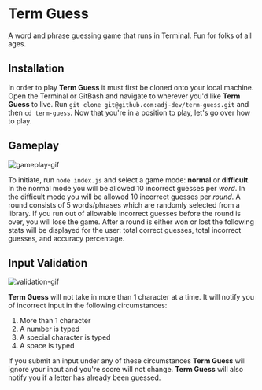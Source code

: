 # Term Guess
A word and phrase guessing game that runs in Terminal. Fun for folks of all ages. 

## Installation

In order to play __Term Guess__ it must first be cloned onto your local machine. Open the Terminal or GitBash and navigate to wherever you'd like __Term Guess__ to live. Run `git clone git@github.com:adj-dev/term-guess.git` and then `cd term-guess`. Now that you're in a position to play, let's go over how to play.

## Gameplay

![gameplay-gif](resources/gameplay.gif)

To initiate, run `node index.js` and select a game mode: __normal__ or __difficult__. In the normal mode you will be allowed 10 incorrect guesses per _word_. In the difficult mode you will be allowed 10 incorrect guesses per _round_. A round consists of 5 words/phrases which are randomly selected from a library. If you run out of allowable incorrect guesses before the round is over, you will lose the game. After a round is either won or lost the following stats will be displayed for the user: total correct guesses, total incorrect guesses, and accuracy percentage. 


## Input Validation

![validation-gif](resources/validation.gif)

__Term Guess__ will not take in more than 1 character at a time. It will notify you of incorrect input in the following circumstances:
  1. More than 1 character
  2. A number is typed
  3. A special character is typed
  4. A space is typed

If you submit an input under any of these circumstances __Term Guess__ will ignore your input and you're score will not change. __Term Guess__ will also notify you if a letter has already been guessed. 

